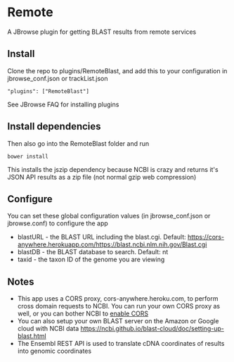 # Remote


A JBrowse plugin for getting BLAST results from remote services

## Install

Clone the repo to plugins/RemoteBlast, and add this to your configuration in jbrowse_conf.json or trackList.json

    "plugins": ["RemoteBlast"]

See JBrowse FAQ for installing plugins

## Install dependencies

Then also go into the RemoteBlast folder and run

    bower install

This installs the jszip dependency because NCBI is crazy and returns it's JSON API results as a zip file (not normal gzip web compression)

## Configure

You can set these global configuration values (in jbrowse_conf.json or jbrowse.conf) to configure the app

* blastURL - the BLAST URL including the blast.cgi. Default: https://cors-anywhere.herokuapp.com/https://blast.ncbi.nlm.nih.gov/Blast.cgi
* blastDB - the BLAST database to search. Default: nt
* taxid - the taxon ID of the genome you are viewing

## Notes

* This app uses a CORS proxy, cors-anywhere.heroku.com, to perform cross domain requests to NCBI. You can run your own CORS proxy as well, or you can bother NCBI to [enable CORS](https://enable-cors.org/)
* You can also setup your own BLAST server on the Amazon or Google cloud with NCBI data https://ncbi.github.io/blast-cloud/doc/setting-up-blast.html
* The Ensembl REST API is used to translate cDNA coordinates of results into genomic coordinates
